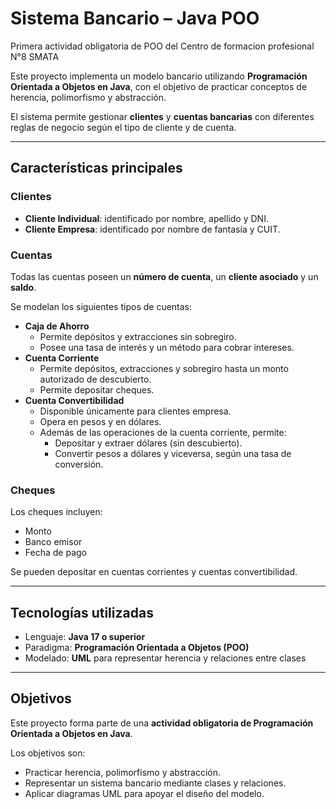 # Sistema Bancario – Java POO

Primera actividad obligatoria de POO del Centro de formacion profesional N°8 SMATA

Este proyecto implementa un modelo bancario utilizando **Programación Orientada a Objetos en Java**, con el objetivo de practicar conceptos de herencia, polimorfismo y abstracción.  

El sistema permite gestionar **clientes** y **cuentas bancarias** con diferentes reglas de negocio según el tipo de cliente y de cuenta.

---

## Características principales

### Clientes
- **Cliente Individual**: identificado por nombre, apellido y DNI.  
- **Cliente Empresa**: identificado por nombre de fantasía y CUIT.  

### Cuentas
Todas las cuentas poseen un **número de cuenta**, un **cliente asociado** y un **saldo**.  

Se modelan los siguientes tipos de cuentas:  
- **Caja de Ahorro**  
  - Permite depósitos y extracciones sin sobregiro.  
  - Posee una tasa de interés y un método para cobrar intereses.  
- **Cuenta Corriente**  
  - Permite depósitos, extracciones y sobregiro hasta un monto autorizado de descubierto.  
  - Permite depositar cheques.  
- **Cuenta Convertibilidad**  
  - Disponible únicamente para clientes empresa.  
  - Opera en pesos y en dólares.  
  - Además de las operaciones de la cuenta corriente, permite:  
    - Depositar y extraer dólares (sin descubierto).  
    - Convertir pesos a dólares y viceversa, según una tasa de conversión.  

### Cheques
Los cheques incluyen:  
- Monto  
- Banco emisor  
- Fecha de pago  

Se pueden depositar en cuentas corrientes y cuentas convertibilidad.  

---

## Tecnologías utilizadas
- Lenguaje: **Java 17 o superior**  
- Paradigma: **Programación Orientada a Objetos (POO)**  
- Modelado: **UML** para representar herencia y relaciones entre clases  

---

## Objetivos
Este proyecto forma parte de una **actividad obligatoria de Programación Orientada a Objetos en Java**.  

Los objetivos son:  
- Practicar herencia, polimorfismo y abstracción.  
- Representar un sistema bancario mediante clases y relaciones.  
- Aplicar diagramas UML para apoyar el diseño del modelo.
